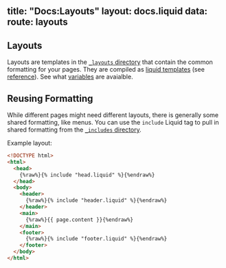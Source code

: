 title: "Docs:Layouts"
layout: docs.liquid
data:
  route: layouts
---
## Layouts

Layouts are templates in the [`_layouts` directory](/docs/directory.html) that contain the common
formatting for your pages.  They are compiled as [liquid
templates](https://shopify.github.io/liquid/) (see
[reference](https://help.shopify.com/themes/liquid)).  See what [variables](/docs/variables.html) are avaialble.

## Reusing Formatting

While different pages might need different layouts, there is generally some
shared formatting, like menus. You can use the `include` Liquid tag to pull in
shared formatting from the [`_includes` directory](/docs/directory.html).

Example layout:
```html
<!DOCTYPE html>
<html>
  <head>
    {%raw%}{% include "head.liquid" %}{%endraw%}
  </head>
  <body>
    <header>
      {%raw%}{% include "header.liquid" %}{%endraw%}
    </header>
    <main>
      {%raw%}{{ page.content }}{%endraw%}
    </main>
    <footer>
      {%raw%}{% include "footer.liquid" %}{%endraw%}
    </footer>
  </body>
</html>
```
